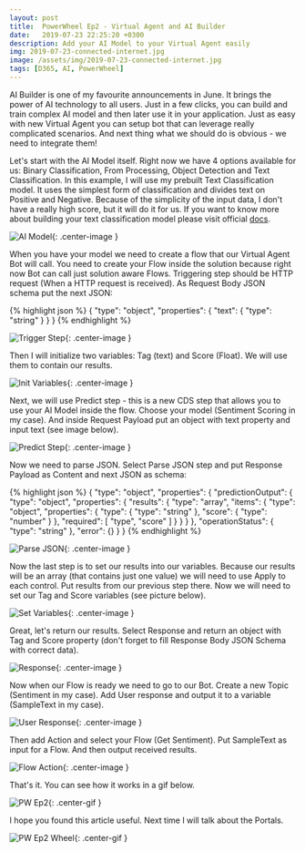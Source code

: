 ```yaml
---
layout: post
title:  PowerWheel Ep2 - Virtual Agent and AI Builder
date:   2019-07-23 22:25:20 +0300
description: Add your AI Model to your Virtual Agent easily
img: 2019-07-23-connected-internet.jpg
image: /assets/img/2019-07-23-connected-internet.jpg
tags: [D365, AI, PowerWheel]
---
```


AI Builder is one of my favourite announcements in June. It brings the power of AI technology to all users. Just in a few clicks, you can build and train complex AI model and then later use it in your application. Just as easy with new Virtual Agent you can setup bot that can leverage really complicated scenarios. And next thing what we should do is obvious - we need to integrate them!

Let's start with the AI Model itself. Right now we have 4 options available for us: Binary Classification, From Processing, Object Detection and Text Classification. In this example, I will use my prebuilt Text Classification model. It uses the simplest form of classification and divides text on Positive and Negative. Because of the simplicity of the input data, I don't have a really high score, but it will do it for us. If you want to know more about building your text classification model please visit official [docs][model-docs].

![AI Model]({{site.baseurl}}/assets/img/2019-07-23-ai-model.jpg){: .center-image }

When you have your model we need to create a flow that our Virtual Agent Bot will call. You need to create your Flow inside the solution because right now Bot can call just solution aware Flows. Triggering step should be HTTP request (When a HTTP request is received). As Request Body JSON schema put the next JSON:

{% highlight json %}
{
    "type": "object",
    "properties": {
        "text": {
            "type": "string"
        }
    }
}
{% endhighlight %}

![Trigger Step]({{site.baseurl}}/assets/img/2019-07-23-flow-trigger-step.jpg){: .center-image }

Then I will initialize two variables: Tag (text) and Score (Float). We will use them to contain our results.

![Init Variables]({{site.baseurl}}/assets/img/2019-07-23-init-variable.jpg){: .center-image }

Next, we will use Predict step - this is a new CDS step that allows you to use your AI Model inside the flow. Choose your model (Sentiment Scoring in my case). And inside Request Payload put an object with text property and input text (see image below).

![Predict Step]({{site.baseurl}}/assets/img/2019-07-23-predict-step.jpg){: .center-image }

Now we need to parse JSON. Select Parse JSON step and put Response Payload as Content and next JSON as schema:

{% highlight json %}
{
    "type": "object",
    "properties": {
        "predictionOutput": {
            "type": "object",
            "properties": {
                "results": {
                    "type": "array",
                    "items": {
                        "type": "object",
                        "properties": {
                            "type": {
                                "type": "string"
                            },
                            "score": {
                                "type": "number"
                            }
                        },
                        "required": [
                            "type",
                            "score"
                        ]
                    }
                }
            }
        },
        "operationStatus": {
            "type": "string"
        },
        "error": {}
    }
}
{% endhighlight %}

![Parse JSON]({{site.baseurl}}/assets/img/2019-07-23-parse-json.jpg){: .center-image }

Now the last step is to set our results into our variables. Because our results will be an array (that contains just one value) we will need to use Apply to each control. Put results from our previous step there. Now we will need to set our Tag and Score variables (see picture below).

![Set Variables]({{site.baseurl}}/assets/img/2019-07-23-set-variables.jpg){: .center-image }

Great, let's return our results. Select Response and return an object with Tag and Score property (don't forget to fill Response Body JSON Schema with correct data).

![Response]({{site.baseurl}}/assets/img/2019-07-23-response.jpg){: .center-image }

Now when our Flow is ready we need to go to our Bot. Create a new Topic (Sentiment in my case). Add User response and output it to a variable (SampleText in my case).

![User Response]({{site.baseurl}}/assets/img/2019-07-23-user-response.jpg){: .center-image }

Then add Action and select your Flow (Get Sentiment). Put SampleText as input for a Flow. And then output received results.

![Flow Action]({{site.baseurl}}/assets/img/2019-07-23-flow-action.jpg){: .center-image }

That's it. You can see how it works in a gif below.

![PW Ep2]({{site.baseurl}}/assets/videos/pw-ep2.gif){: .center-gif }

I hope you found this article useful. Next time I will talk about the Portals.

![PW Ep2 Wheel]({{site.baseurl}}/assets/videos/pw-ep2-wheel.gif){: .center-gif }

[model-docs]: https://docs.microsoft.com/en-us/ai-builder/text-classification-overview
